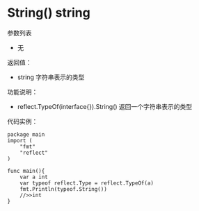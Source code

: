 # String() string

参数列表

- 无

返回值：

- string 字符串表示的类型

功能说明：

- reflect.TypeOf(interface{}).String() 返回一个字符串表示的类型

代码实例：
  
	package main
	import (
	    "fmt"
	    "reflect"
	)
	
	func main(){
		var a int
		var typeof reflect.Type = reflect.TypeOf(a)
		fmt.Println(typeof.String())
		//>>int
	}
